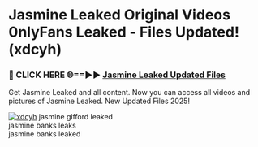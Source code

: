 # Jasmine Leaked Original Videos 0nlyFans Leaked - Files Updated! (xdcyh)

<h3>🔴 CLICK HERE 🌐==►► <a href="https://tinyurl.com/2jnfzry5" rel="nofollow">Jasmine Leaked Updated Files</a></h3>

Get Jasmine Leaked and all content. Now you can access all videos and pictures of Jasmine Leaked. New Updated Files 2025!

[![xdcyh](https://i.imgur.com/GyGTBgg.gif)](https://tinyurl.com/2jnfzry5)
jasmine gifford leaked<br>
jasmine banks leaks<br>
jasmine banks leaked